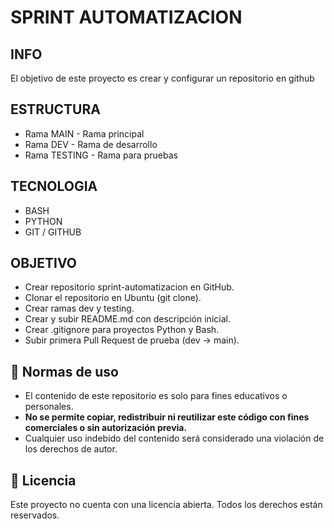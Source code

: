 # SPRINT AUTOMATIZACION

## INFO
El objetivo de este proyecto es crear y configurar un repositorio
en github 

## ESTRUCTURA
+ Rama MAIN -  Rama principal
+ Rama DEV - Rama de desarrollo
+ Rama TESTING - Rama para pruebas

## TECNOLOGIA 
+ BASH
+ PYTHON
+ GIT / GITHUB

## OBJETIVO


  - Crear repositorio sprint-automatizacion en GitHub.
  - Clonar el repositorio en Ubuntu (git clone).
  - Crear ramas dev y testing.
  - Crear y subir README.md con descripción inicial.
  - Crear .gitignore para proyectos Python y Bash.
  - Subir primera Pull Request de prueba (dev → main).

## 🚫 Normas de uso

- El contenido de este repositorio es solo para fines educativos o personales.
- **No se permite copiar, redistribuir ni reutilizar este código con fines comerciales o sin autorización previa.**
- Cualquier uso indebido del contenido será considerado una violación de los derechos de autor.

## 📄 Licencia

Este proyecto no cuenta con una licencia abierta. Todos los derechos están reservados.
